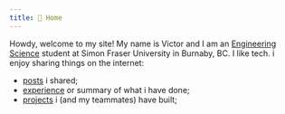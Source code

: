 ```yaml
---
title: 🏡 Home
---
```


Howdy, welcome to my site! My name is Victor and I am an [Engineering Science](https://www.sfu.ca/engineering/prospective-students/undergraduate-students/programs.html) student at Simon Fraser University in Burnaby, BC.
I like tech.
i enjoy sharing things on the internet:
- [posts](posts/) i shared;
- [experience](about/experience.md) or summary of what i have done;
- [projects](about/projects.md) i (and my teammates) have built;